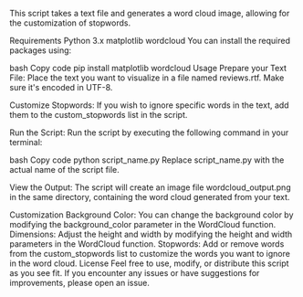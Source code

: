 This script takes a text file and generates a word cloud image, allowing for the customization of stopwords.

Requirements
Python 3.x
matplotlib
wordcloud
You can install the required packages using:

bash
Copy code
pip install matplotlib wordcloud
Usage
Prepare your Text File: Place the text you want to visualize in a file named reviews.rtf. Make sure it's encoded in UTF-8.

Customize Stopwords: If you wish to ignore specific words in the text, add them to the custom_stopwords list in the script.

Run the Script: Run the script by executing the following command in your terminal:

bash
Copy code
python script_name.py
Replace script_name.py with the actual name of the script file.

View the Output: The script will create an image file wordcloud_output.png in the same directory, containing the word cloud generated from your text.

Customization
Background Color: You can change the background color by modifying the background_color parameter in the WordCloud function.
Dimensions: Adjust the height and width by modifying the height and width parameters in the WordCloud function.
Stopwords: Add or remove words from the custom_stopwords list to customize the words you want to ignore in the word cloud.
License
Feel free to use, modify, or distribute this script as you see fit. If you encounter any issues or have suggestions for improvements, please open an issue.